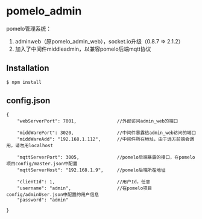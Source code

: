 # pomelo_admin

pomelo管理系统：
1. adminweb（原pomelo_admin_web），socket.io升级（0.8.7 => 2.1.2）
2. 加入了中间件middleadmin，以兼容pomelo后端mqtt协议

## Installation

    $ npm install
	
## config.json

    {
		"webServerPort": 7001,               //外部访问admin_web的端口

		"middWarePort": 3020,                //中间件暴露给admin_web访问的端口
		"middWareAdd": "192.168.1.112",      //中间件所在地址，由于远方前端会调用，请勿用localhost

		"mqttServerPort": 3005,              //pomelo后端暴露的接口，在pomelo项目config/master.json中配置
		"mqttServerHost": "192.168.1.9",     //pomelo后端所在地址
  
		"clientId": 1,                       //用户Id，任意
		"username": "admin",                 //在pomelo项目config/adminUser.json中配置的用户信息
		"password": "admin"                   
		
	}